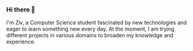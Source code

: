 ### Hi there 👋


I'm Ziv, a Computer Science student fascinated by new technologies and eager to learn something new every day. At the moment, I am trying different projects in various domains to broaden my knowledge and experience.


<!--
**Zivbz/Zivbz** is a ✨ _special_ ✨ repository because its `README.md` (this file) appears on your GitHub profile.

Here are some ideas to get you started:

- 🔭 I’m currently working on ...
- 🌱 I’m currently learning ...
- 👯 I’m looking to collaborate on ...
- 🤔 I’m looking for help with ...
- 💬 Ask me about ...
- 📫 How to reach me: ...
- 😄 Pronouns: ...
- ⚡ Fun fact: ...
-->
